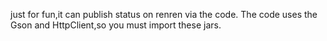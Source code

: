 just for fun,it can publish status on renren via the code.
The code uses the Gson and HttpClient,so you must import these jars.